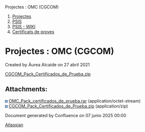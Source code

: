 Projectes : OMC (CGCOM)  

1.  [Projectes](index.md)
2.  [PSIS](PSIS_24215797.md)
3.  [PSIS - WIKI](PSIS---WIKI_24215598.md)
4.  [Certificats de proves](Certificats-de-proves_24215620.md)

Projectes : OMC (CGCOM)
=======================

Created by Áurea Alcaide on 27 abril 2021

[CGCOM\_Pack\_Certificados\_de\_Prueba.zip](attachments/41522705/41522707.zip)

Attachments:
------------

![](images/icons/bullet_blue.gif) [OMC\_Pack\_certificados\_de\_prueba.rar](attachments/41522705/41522706.rar) (application/octet-stream)  
![](images/icons/bullet_blue.gif) [CGCOM\_Pack\_Certificados\_de\_Prueba.zip](attachments/41522705/41522707.zip) (application/zip)  

Document generated by Confluence on 07 junio 2025 00:00

[Atlassian](http://www.atlassian.com/)